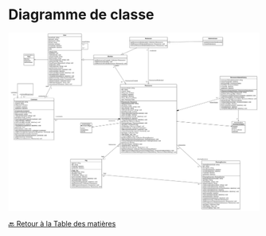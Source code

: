 # Diagramme de classe

<img src="../../Assets/Images/class-diagram.png" width="auto">

[🔙 Retour à la Table des matières](../README.md)
